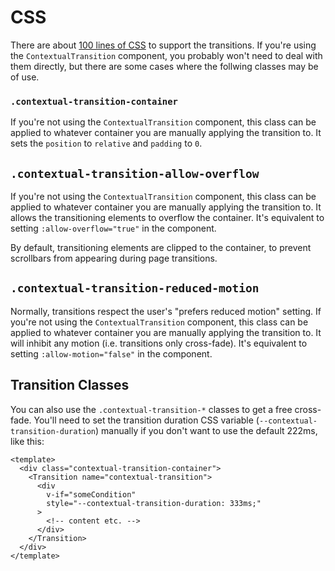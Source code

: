 # CSS

There are about [100 lines of CSS](https://github.com/beepy/vue-contextual-transition) to support the transitions. If you're using the `ContextualTransition` component, you probably won't need to deal with them directly, but there are some cases where the follwing classes may be of use.

### `.contextual-transition-container`

If you're not using the `ContextualTransition` component, this class can be applied to whatever container you are manually applying the transition to. It sets the `position` to `relative` and `padding` to `0`.

## `.contextual-transition-allow-overflow`

If you're not using the `ContextualTransition` component, this class can be applied to whatever container you are manually applying the transition to. It allows the transitioning elements to overflow the container. It's equivalent to setting `:allow-overflow="true"` in the component.

By default, transitioning elements are clipped to the container, to prevent scrollbars from appearing during page transitions.

## `.contextual-transition-reduced-motion`

Normally, transitions respect the user's "prefers reduced motion" setting. If you're not using the `ContextualTransition` component, this class can be applied to whatever container you are manually applying the transition to. It will inhibit any motion (i.e. transitions only cross-fade). It's equivalent to setting `:allow-motion="false"` in the component.

## Transition Classes

You can also use the `.contextual-transition-*` classes to get a free cross-fade. You'll need to set the transition duration CSS variable (`--contextual-transition-duration`) manually if you don't want to use the default 222ms, like this:

```vue
<template>
  <div class="contextual-transition-container">
    <Transition name="contextual-transition">
      <div
        v-if="someCondition"
        style="--contextual-transition-duration: 333ms;"
      >
        <!-- content etc. -->
      </div>
    </Transition>
  </div>
</template>
```
